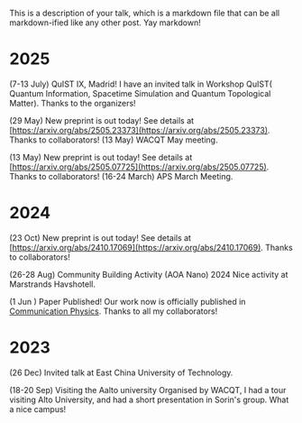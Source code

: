 <!-- ---
title: "Talk 1 on Relevant Topic in Your Field"
collection: talks
type: "Talk"
permalink: /talks/2012-03-01-talk-1
venue: "UC San Francisco, Department of Testing"
date: 2012-03-01
location: "San Francisco, CA, USA"
--- -->

This is a description of your talk, which is a markdown file that can be all markdown-ified like any other post. Yay markdown!

2025
======

(7-13 July) QuIST IX, Madrid!
I have an invited talk in Workshop QuIST( Quantum Information, Spacetime Simulation and Quantum Topological Matter). Thanks to the organizers!

(29 May)  New preprint is out today!
See details at [https://arxiv.org/abs/2505.23373](https://arxiv.org/abs/2505.23373). Thanks to collaborators!
(13 May) WACQT May meeting.


(13 May)  New preprint is out today!
See details at [https://arxiv.org/abs/2505.07725](https://arxiv.org/abs/2505.07725). Thanks to collaborators!
(16-24 March) APS March Meeting.


2024
======
(23 Oct) New preprint is out today!
See details at [https://arxiv.org/abs/2410.17069](https://arxiv.org/abs/2410.17069). Thanks to collaborators!

(26-28 Aug) Community Building Activity (AOA Nano) 2024
Nice activity at Marstrands Havshotell.


(1 Jun ) Paper Published! 
Our work now is officially published in [Communication Physics](https://www.nature.com/articles/s42005-024-01662-1). Thanks to all my collaborators!


2023
======

(26 Dec) Invited talk at East China University of Technology.

(18-20 Sep) Visiting the Aalto university
Organised by WACQT, I had a tour visiting Alto University, and had a short presentation in Sorin's group. What a nice campus!

